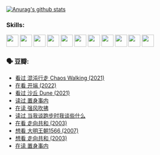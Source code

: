 
[![Anurag's github stats](https://github-readme-stats.vercel.app/api?username=w940853815)](https://github.com/anuraghazra/github-readme-stats)

### Skills:

<code><img height="32" src="https://cdn.jsdelivr.net/npm/simple-icons@v5/icons/python.svg"></code>
<code><img height="32" src="https://cdn.jsdelivr.net/npm/simple-icons@v5/icons/javascript.svg"></code>
<code><img height="32" src="https://cdn.jsdelivr.net/npm/simple-icons@v5/icons/django.svg"></code>
<code><img height="32" src="https://cdn.jsdelivr.net/npm/simple-icons@v5/icons/flask.svg"></code>
<code><img height="32" src="https://cdn.jsdelivr.net/npm/simple-icons@v5/icons/vuetify.svg"></code>
<code><img height="32" src="https://cdn.jsdelivr.net/npm/simple-icons@v5/icons/git.svg"></code>
<code><img height="32" src="https://cdn.jsdelivr.net/npm/simple-icons@v5/icons/docker.svg"></code>
<code><img height="32" src="https://cdn.jsdelivr.net/npm/simple-icons@v5/icons/postgresql.svg"></code>
<code><img height="32" src="https://cdn.jsdelivr.net/npm/simple-icons@v5/icons/elasticsearch.svg"></code>
<code><img height="32" src="https://cdn.jsdelivr.net/npm/simple-icons@v5/icons/macos.svg"></code>
<code><img height="32" src="https://cdn.jsdelivr.net/npm/simple-icons@v5/icons/linux.svg"></code>

### 🗣 豆瓣:

<!-- DOUBAN-ACTIVITIES:START -->
- [看过 混沌行走 Chaos Walking‎ (2021)](https://www.douban.com/people/136069238/status/3734828206/?_i=43062445)
- [在看 开端‎ (2022)](https://www.douban.com/people/136069238/status/3733533297/?_i=43062445)
- [看过 沙丘 Dune‎ (2021)](https://www.douban.com/people/136069238/status/3726869471/?_i=43062445)
- [读过 置身事内](https://www.douban.com/people/136069238/status/3726223867/?_i=43062445)
- [在读 强风吹拂](https://www.douban.com/people/136069238/status/3725395475/?_i=43062445)
- [读过 当我谈跑步时我谈些什么](https://www.douban.com/people/136069238/status/3715422296/?_i=43062445)
- [在看 走向共和‎ (2003)](https://www.douban.com/people/136069238/status/3711470443/?_i=43062445)
- [想看 大明王朝1566‎ (2007)](https://www.douban.com/people/136069238/status/3710980213/?_i=43062445)
- [想看 走向共和‎ (2003)](https://www.douban.com/people/136069238/status/3710980002/?_i=43062445)
- [在读 置身事内](https://www.douban.com/people/136069238/status/3710472151/?_i=43062445)
<!-- DOUBAN-ACTIVITIES:END -->
<!--
**w940853815/w940853815** is a ✨ _special_ ✨ repository because its `README.md` (this file) appears on your GitHub profile.

Here are some ideas to get you started:

- 🔭 I’m currently working on ...
- 🌱 I’m currently learning ...
- 👯 I’m looking to collaborate on ...
- 🤔 I’m looking for help with ...
- 💬 Ask me about ...
- 📫 How to reach me: ...
- 😄 Pronouns: ...
- ⚡ Fun fact: ...
-->
